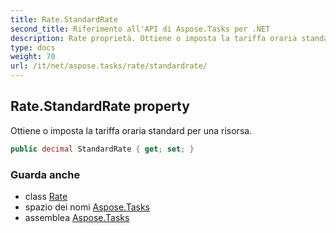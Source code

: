 ```yaml
---
title: Rate.StandardRate
second_title: Riferimento all'API di Aspose.Tasks per .NET
description: Rate proprietà. Ottiene o imposta la tariffa oraria standard per una risorsa.
type: docs
weight: 70
url: /it/net/aspose.tasks/rate/standardrate/
---
```

## Rate.StandardRate property

Ottiene o imposta la tariffa oraria standard per una risorsa.

```csharp
public decimal StandardRate { get; set; }
```

### Guarda anche

* class [Rate](../)
* spazio dei nomi [Aspose.Tasks](../../rate/)
* assemblea [Aspose.Tasks](../../../)


